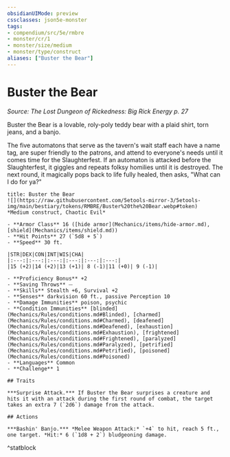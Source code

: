 ```yaml
---
obsidianUIMode: preview
cssclasses: json5e-monster
tags:
- compendium/src/5e/rmbre
- monster/cr/1
- monster/size/medium
- monster/type/construct
aliases: ["Buster the Bear"]
---
```

# Buster the Bear
*Source: The Lost Dungeon of Rickedness: Big Rick Energy p. 27*  

Buster the Bear is a lovable, roly-poly teddy bear with a plaid shirt, torn jeans, and a banjo.

The five automatons that serve as the tavern's wait staff each have a name tag, are super friendly to the patrons, and attend to everyone's needs until it comes time for the Slaughterfest. If an automaton is attacked before the Slaughterfest, it giggles and repeats folksy homilies until it is destroyed. The next round, it magically pops back to life fully healed, then asks, "What can I do for ya?"

```ad-statblock
title: Buster the Bear
![](https://raw.githubusercontent.com/5etools-mirror-3/5etools-img/main/bestiary/tokens/RMBRE/Buster%20the%20Bear.webp#token)
*Medium construct, Chaotic Evil*

- **Armor Class** 16 ([hide armor](Mechanics/items/hide-armor.md), [shield](Mechanics/items/shield.md))
- **Hit Points** 27 (`5d8 + 5`)
- **Speed** 30 ft.

|STR|DEX|CON|INT|WIS|CHA|
|:---:|:---:|:---:|:---:|:---:|:---:|
|15 (+2)|14 (+2)|13 (+1)| 8 (-1)|11 (+0)| 9 (-1)|

- **Proficiency Bonus** +2
- **Saving Throws** ⏤
- **Skills** Stealth +6, Survival +2
- **Senses** darkvision 60 ft., passive Perception 10
- **Damage Immunities** poison, psychic
- **Condition Immunities** [blinded](Mechanics/Rules/conditions.md#Blinded), [charmed](Mechanics/Rules/conditions.md#Charmed), [deafened](Mechanics/Rules/conditions.md#Deafened), [exhaustion](Mechanics/Rules/conditions.md#Exhaustion), [frightened](Mechanics/Rules/conditions.md#Frightened), [paralyzed](Mechanics/Rules/conditions.md#Paralyzed), [petrified](Mechanics/Rules/conditions.md#Petrified), [poisoned](Mechanics/Rules/conditions.md#Poisoned)
- **Languages** Common
- **Challenge** 1

## Traits

***Surprise Attack.*** If Buster the Bear surprises a creature and hits it with an attack during the first round of combat, the target takes an extra 7 (`2d6`) damage from the attack.

## Actions

***Bashin' Banjo.*** *Melee Weapon Attack:* `+4` to hit, reach 5 ft., one target. *Hit:* 6 (`1d8 + 2`) bludgeoning damage.
```
^statblock